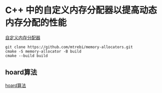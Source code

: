 # C++ 中的自定义内存分配器以提高动态内存分配的性能

[自定义内存分配器](https://bestofcpp.com/repo/mtrebi-memory-allocators-cpp-memory-allocation)

```
git clone https://github.com/mtrebi/memory-allocators.git
cmake -S memory-allocator -B build 
cmake --build build
```



## hoard算法
[hoard算法](http://hoard.org/)

